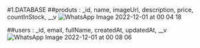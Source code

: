 #1.DATABASE
##produts : _id, name, imageUrl, description, price, countInStock, __v
![WhatsApp Image 2022-12-01 at 00 04 18](https://user-images.githubusercontent.com/62518145/204880405-aa1c74f1-2ab4-4fdf-8863-d93c9e83c9ec.jpg)

##users : _id, email, fullName, createdAt, updatedAt, __v
![WhatsApp Image 2022-12-01 at 00 08 06](https://user-images.githubusercontent.com/62518145/204881107-fe3b4e06-7f1a-4eed-88b7-0363c1e97afc.jpg)
